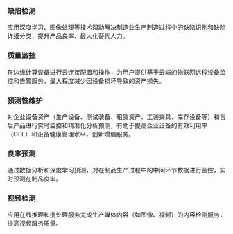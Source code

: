 

### 缺陷检测

应用深度学习、图像处理等技术帮助解决制造业生产制造过程中的缺陷识别和缺陷详细分类，提升产品良率、最大化替代人力。

### 质量监控

在边缘计算设备进行云连接配置和操作，为用户提供基于云端的物联网远程设备监控和告警服务，最大程度减少因设备损坏导致的资产损失。

### 预测性维护

对企业设备资产（生产设备、测试装备、租赁资产、工装夹具、库存设备等）和售后产品进行实时监控和精准化分析预测，有助于提高企业设备的有效利用率（OEE）和设备健康管理水平，创新增值服务。

### 良率预测

通过数据分析和深度学习预测，对在制品生产过程中的中间环节数据进行监控，实时预测在制品良率。

### 视频检测

应用在线推理和批处理服务完成生产媒体内容（如图像、视频）的内容检测服务，提高视频服务质量。
